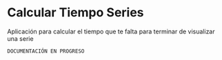 # Calcular Tiempo Series
Aplicación para calcular el tiempo que te falta para terminar de visualizar una serie

```DOCUMENTACIÓN EN PROGRESO```
